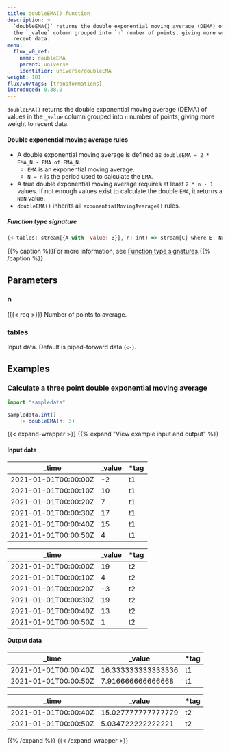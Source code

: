 ```yaml
---
title: doubleEMA() function
description: >
  `doubleEMA()` returns the double exponential moving average (DEMA) of values in
  the `_value` column grouped into `n` number of points, giving more weight to
  recent data.
menu:
  flux_v0_ref:
    name: doubleEMA
    parent: universe
    identifier: universe/doubleEMA
weight: 101
flux/v0/tags: [transformations]
introduced: 0.38.0
---
```


<!------------------------------------------------------------------------------

IMPORTANT: This page was generated from comments in the Flux source code. Any
edits made directly to this page will be overwritten the next time the
documentation is generated. 

To make updates to this documentation, update the function comments above the
function definition in the Flux source code:

https://github.com/influxdata/flux/blob/master/stdlib/universe/universe.flux#L4468-L4474

Contributing to Flux: https://github.com/influxdata/flux#contributing
Fluxdoc syntax: https://github.com/influxdata/flux/blob/master/docs/fluxdoc.md

------------------------------------------------------------------------------->

`doubleEMA()` returns the double exponential moving average (DEMA) of values in
the `_value` column grouped into `n` number of points, giving more weight to
recent data.

#### Double exponential moving average rules
- A double exponential moving average is defined as `doubleEMA = 2 * EMA_N - EMA of EMA_N`.
    - `EMA` is an exponential moving average.
    - `N = n` is the period used to calculate the `EMA`.
- A true double exponential moving average requires at least `2 * n - 1` values.
  If not enough values exist to calculate the double `EMA`, it returns a `NaN` value.
- `doubleEMA()` inherits all `exponentialMovingAverage()` rules.

##### Function type signature

```js
(<-tables: stream[{A with _value: B}], n: int) => stream[C] where B: Numeric, C: Record
```

{{% caption %}}For more information, see [Function type signatures](/flux/v0/function-type-signatures/).{{% /caption %}}

## Parameters

### n
({{< req >}})
Number of points to average.



### tables

Input data. Default is piped-forward data (`<-`).




## Examples

### Calculate a three point double exponential moving average

```js
import "sampledata"

sampledata.int()
    |> doubleEMA(n: 3)

```

{{< expand-wrapper >}}
{{% expand "View example input and output" %}}

#### Input data

| _time                | _value  | *tag |
| -------------------- | ------- | ---- |
| 2021-01-01T00:00:00Z | -2      | t1   |
| 2021-01-01T00:00:10Z | 10      | t1   |
| 2021-01-01T00:00:20Z | 7       | t1   |
| 2021-01-01T00:00:30Z | 17      | t1   |
| 2021-01-01T00:00:40Z | 15      | t1   |
| 2021-01-01T00:00:50Z | 4       | t1   |

| _time                | _value  | *tag |
| -------------------- | ------- | ---- |
| 2021-01-01T00:00:00Z | 19      | t2   |
| 2021-01-01T00:00:10Z | 4       | t2   |
| 2021-01-01T00:00:20Z | -3      | t2   |
| 2021-01-01T00:00:30Z | 19      | t2   |
| 2021-01-01T00:00:40Z | 13      | t2   |
| 2021-01-01T00:00:50Z | 1       | t2   |


#### Output data

| _time                | _value             | *tag |
| -------------------- | ------------------ | ---- |
| 2021-01-01T00:00:40Z | 16.333333333333336 | t1   |
| 2021-01-01T00:00:50Z | 7.916666666666668  | t1   |

| _time                | _value             | *tag |
| -------------------- | ------------------ | ---- |
| 2021-01-01T00:00:40Z | 15.027777777777779 | t2   |
| 2021-01-01T00:00:50Z | 5.034722222222221  | t2   |

{{% /expand %}}
{{< /expand-wrapper >}}
